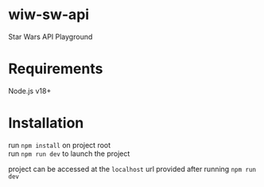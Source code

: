 # wiw-sw-api
 Star Wars API Playground

# Requirements
Node.js v18+

# Installation
run `npm install` on project root  
run `npm run dev` to launch the project  

project can be accessed at the `localhost` url provided after running `npm run dev`